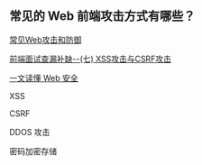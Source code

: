 ## 常见的 Web 前端攻击方式有哪些？

[常见Web攻击和防御](https://juejin.cn/post/6844903970171781134)

[前端面试查漏补缺--(七) XSS攻击与CSRF攻击](https://juejin.cn/post/6844903781704925191)

[一文读懂 Web 安全](https://segmentfault.com/a/1190000023396707)

XSS

CSRF

DDOS 攻击

密码加密存储


